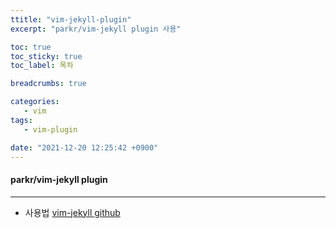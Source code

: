 ```yaml
---
ttitle: "vim-jekyll-plugin"
excerpt: "parkr/vim-jekyll plugin 사용"

toc: true
toc_sticky: true
toc_label: 목차

breadcrumbs: true

categories:
   - vim 
tags:
   - vim-plugin

date: "2021-12-20 12:25:42 +0900"
---
```


#### parkr/vim-jekyll plugin
--- 

* 사용법 
    [vim-jekyll github](https://github.com/parkr/vim-jekyll#commands)
